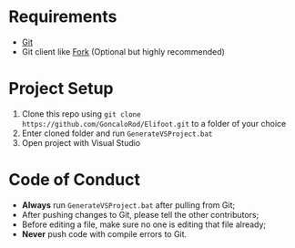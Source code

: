 # Requirements

- [Git](https://git-scm.com/downloads)
- Git client like [Fork](https://git-fork.com/) (Optional but highly recommended)

# Project Setup

1. Clone this repo using ```git clone https://github.com/GoncaloRod/Elifoot.git``` to a folder of your choice
2. Enter cloned folder and run ```GenerateVSProject.bat```
3. Open project with Visual Studio

# Code of Conduct
- __Always__ run ```GenerateVSProject.bat``` after pulling from Git;
- After pushing changes to Git, please tell the other contributors;
- Before editing a file, make sure no one is editing that file already;
- __Never__ push code with compile errors to Git.